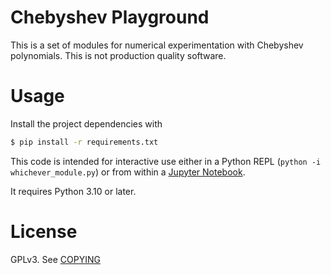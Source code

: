 # Chebyshev Playground

This is a set of modules for numerical experimentation with Chebyshev polynomials. This is not production quality software.

# Usage

Install the project dependencies with

```sh
$ pip install -r requirements.txt
```

This code is intended for interactive use either in a Python REPL (`python -i whichever_module.py`) or from within a [Jupyter Notebook](https://jupyter-notebook.readthedocs.io/en/latest/notebook.html).

It requires Python 3.10 or later.

# License

GPLv3. See [COPYING](COPYING)
